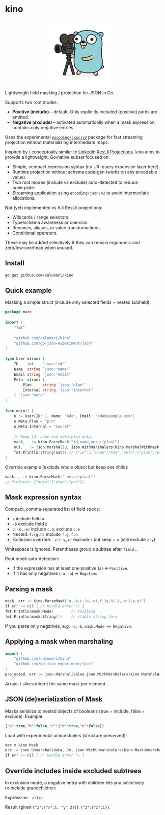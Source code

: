 # kino

<p align="center">
  <picture>
    <img src="assets/logo.png" alt="Golang Gopher with film camera" width="210" height="210" /><br>
  </picture>
</p>

Lightweight field masking / projection for JSON in Go.

Supports two root modes:

* **Positive (include)** – default. Only explicitly included (positive) paths are emitted.
* **Negative (exclude)** – activated automatically when a mask expression contains only negative entries.

Uses the experimental [`encoding/json/v2`](https://github.com/go-json-experiment/json) package for fast streaming projection without materializing intermediate maps.

Inspired by / conceptually similar to [LinkedIn Rest.li Projections](https://linkedin.github.io/rest.li/Projections). kino aims to provide a lightweight, Go‑native subset focused on:

* Simple, compact expression syntax (no URI query expansion layer here).
* Runtime projection without schema code‑gen (works on any encodable value).
* Two root modes (include vs exclude) auto-detected to reduce boilerplate.
* Streaming application using `encoding/json/v2` to avoid intermediate allocations.

Not (yet) implemented vs full Rest.li projections:
* Wildcards / range selectors.
* Type/schema awareness or coercion.
* Renames, aliases, or value transformations.
* Conditional operators.

These may be added selectively if they can remain ergonomic and zero/low‑overhead when unused.

## Install

```bash
go get github.com/calumari/kino
```

## Quick example

Masking a simple struct (include only selected fields + nested subfield):

```go
package main

import (
	"fmt"

	"github.com/calumari/kino"
	"github.com/go-json-experiment/json"
)

type User struct {
	ID    int    `json:"id"`
	Name  string `json:"name"`
	Email string `json:"email"`
	Meta  struct {
		Plan     string `json:"plan"`
		Internal string `json:"internal"`
	} `json:"meta"`
}

func main() {
	u := User{ID: 1, Name: "Ada", Email: "ada@example.com"}
	u.Meta.Plan = "pro"
	u.Meta.Internal = "secret"

	// Keep id, name and meta.plan only.
	mask, _ := kino.ParseMask("id,name,meta:(plan)")
	out, _ := json.Marshal(u, json.WithMarshalers(kino.MarshalWithMask(mask)))
	fmt.Println(string(out)) // {"id":1,"name":"Ada","meta":{"plan":"pro"}}
}
```

Override example (exclude whole object but keep one child):

```go
mask, _ := kino.ParseMask("-meta:(plan)")
// Produces: {"meta":{"plan":"pro"}}
```

## Mask expression syntax

Compact, comma‑separated list of field specs:

* `a` include field `a`
* `-b` exclude field `b`
* `c:(d,-e)` include `c.d`, exclude `c.e`
* Nested: `f:(g,h)` include `f.g`, `f.h`
* Exclusion override: `-z:(-y,x)` exclude `z` but keep `z.x` (still exclude `z.y`)

Whitespace is ignored. Parentheses group a subtree after `field:`.

Root mode auto‑detection:

* If the expression has at least one positive (`a`) => `Positive`.
* If it has only negatives (`-a,-b`) => `Negative`.

## Parsing a mask

```go
mask, err := kino.ParseMask("a,-b,c:(d,-e),f:(g,h),i,-z:(-y,x)")
if err != nil { /* handle error */ }
fmt.Println(mask.Mode)        // Positive
fmt.Println(mask.String())    // stable string form
```

If you parse only negatives, e.g. `-a,-b`, `mask.Mode == Negative`.

## Applying a mask when marshaling

```go
import (
	"github.com/calumari/kino"
	"github.com/go-json-experiment/json"
)
projected, err := json.Marshal(value,json.WithMarshalers(kino.MarshalWithMask(mask)))
```

Arrays / slices inherit the same mask per element.

## JSON (de)serialization of Mask

Masks serialize to nested objects of booleans (true = include, false = exclude). Example:

```json
{"a":true,"b":false,"c":{"d":true,"e":false}}
```

Load with experimental unmarshalers (structure preserved):

```go
var m kino.Mask
err := json.Unmarshal(data, &m, json.WithUnmarshalers(kino.MaskUnmarshalers()))
if err != nil { /* handle error */ }
```

## Override includes inside excluded subtrees

In exclusion mode, a negative entry with children lets you selectively re‑include grandchildren:

Expression: `-z:(x)`

Result (given `{"z":{"x":1, "y":2}}`): `{"z":{"x":1}}`.
